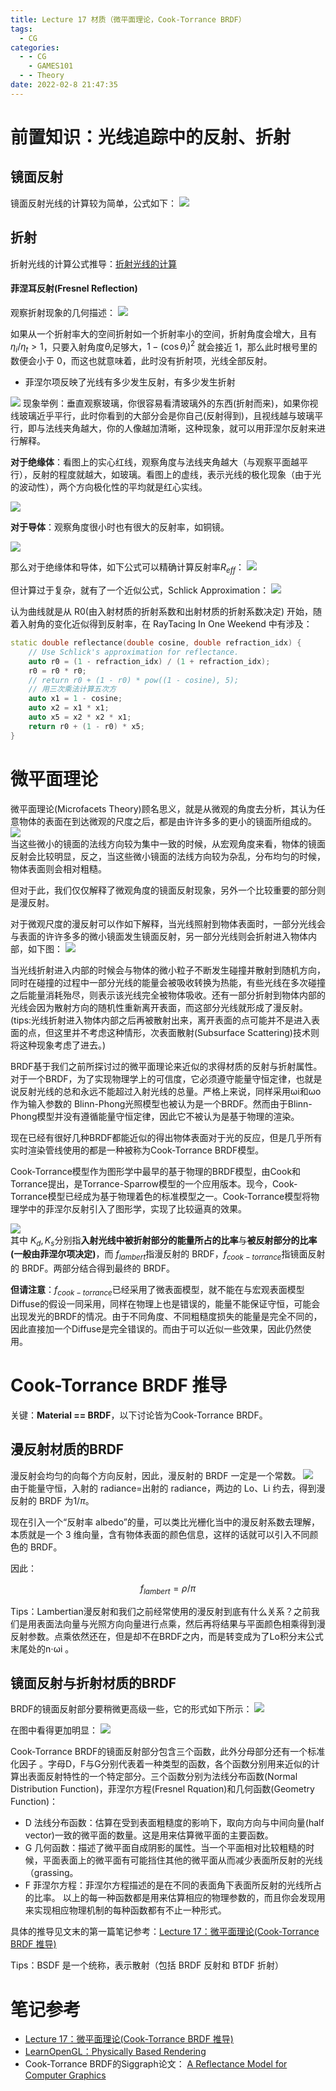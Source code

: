 ```yaml
---
title: Lecture 17 材质（微平面理论，Cook-Torrance BRDF）
tags:
  - CG
categories:
  - - CG
    - GAMES101
  - - Theory
date: 2022-02-8 21:47:35
---
```


# 前置知识：光线追踪中的反射、折射
## 镜面反射

镜面反射光线的计算较为简单，公式如下：
![](Lecture-17-材质/20221022160952.png)

## 折射

折射光线的计算公式推导：[折射光线的计算](https://dreamfields.github.io/2021/08/06/GAMES101%E9%87%8D%E8%A6%81%E5%85%AC%E5%BC%8F%E6%8E%A8%E5%AF%BC%E8%A1%A5%E5%85%85/#%E6%8A%98%E5%B0%84%E5%85%89%E7%BA%BF%E7%9A%84%E8%AE%A1%E7%AE%97)

#### 菲涅耳反射(Fresnel Reflection)

观察折射现象的几何描述：
![](Lecture-17-材质/20221022161858.png)

如果从一个折射率大的空间折射如一个折射率小的空间，折射角度会增大，且有$\eta_i / \eta_t>1$，只要入射角度$\theta_i$足够大，$1-(\cos \theta_i)^2$ 就会接近 1，那么此时根号里的数便会小于 0，而这也就意味着，此时没有折射项，光线全部反射。

- 菲涅尔项反映了光线有多少发生反射，有多少发生折射

![](Lecture-17-材质/3117aae5-18c9-4c31-82e9-3f39d06cbfa2-11709514.jpg)
现象举例：垂直观察玻璃，你很容易看清玻璃外的东西(折射而来)，如果你视线玻璃近乎平行，此时你看到的大部分会是你自己(反射得到)，且视线越与玻璃平行，即与法线夹角越大，你的人像越加清晰，这种现象，就可以用菲涅尔反射来进行解释。

**对于绝缘体**：看图上的实心红线，观察角度与法线夹角越大（与观察平面越平行），反射的程度就越大，如玻璃。看图上的虚线，表示光线的极化现象（由于光的波动性），两个方向极化性的平均就是红心实线。

![](Lecture-17-材质/c243f9f5-911c-473c-83ed-a65dce7fff0a-11709514.jpg)

**对于导体**：观察角度很小时也有很大的反射率，如铜镜。

![](Lecture-17-材质/88bbb316-7d73-4174-880f-9d47601e99d8-11709514.jpg)

那么对于绝缘体和导体，如下公式可以精确计算反射率$R_{eff}$：
![](Lecture-17-材质/20221022163345.png)

但计算过于复杂，就有了一个近似公式，Schlick Approximation：
![](Lecture-17-材质/20221022163532.png)

认为曲线就是从 R0(由入射材质的折射系数和出射材质的折射系数决定) 开始，随着入射角的变化近似得到反射率，在 RayTacing In One Weekend 中有涉及：

```cpp
static double reflectance(double cosine, double refraction_idx) {
    // Use Schlick's approximation for reflectance.
    auto r0 = (1 - refraction_idx) / (1 + refraction_idx);
    r0 = r0 * r0;
    // return r0 + (1 - r0) * pow((1 - cosine), 5);
    // 用三次乘法计算五次方
    auto x1 = 1 - cosine;
    auto x2 = x1 * x1;
    auto x5 = x2 * x2 * x1;
    return r0 + (1 - r0) * x5;
}
```


# 微平面理论

微平面理论(Microfacets Theory)顾名思义，就是从微观的角度去分析，其认为任意物体的表面在到达微观的尺度之后，都是由许许多多的更小的镜面所组成的。
![](Lecture-17-材质/20221022160651.png)  
当这些微小的镜面的法线方向较为集中一致的时候，从宏观角度来看，物体的镜面反射会比较明显，反之，当这些微小镜面的法线方向较为杂乱，分布均匀的时候，物体表面则会相对粗糙。

但对于此，我们仅仅解释了微观角度的镜面反射现象，另外一个比较重要的部分则是漫反射。

对于微观尺度的漫反射可以作如下解释，当光线照射到物体表面时，一部分光线会与表面的许许多多的微小镜面发生镜面反射，另一部分光线则会折射进入物体内部，如下图：
![](Lecture-17-材质/20221022154919.png)

当光线折射进入内部的时候会与物体的微小粒子不断发生碰撞并散射到随机方向，同时在碰撞的过程中一部分光线的能量会被吸收转换为热能，有些光线在多次碰撞之后能量消耗殆尽，则表示该光线完全被物体吸收。还有一部分折射到物体内部的光线会因为散射方向的随机性重新离开表面，而这部分光线就形成了漫反射。 (tips:光线折射进入物体内部之后再被散射出来，离开表面的点可能并不是进入表面的点，但这里并不考虑这种情形，次表面散射(Subsurface Scattering)技术则将这种现象考虑了进去。)

BRDF基于我们之前所探讨过的微平面理论来近似的求得材质的反射与折射属性。对于一个BRDF，为了实现物理学上的可信度，它必须遵守能量守恒定律，也就是说反射光线的总和永远不能超过入射光线的总量。严格上来说，同样采用ωi和ωo作为输入参数的 Blinn-Phong光照模型也被认为是一个BRDF。然而由于Blinn-Phong模型并没有遵循能量守恒定律，因此它不被认为是基于物理的渲染。

现在已经有很好几种BRDF都能近似的得出物体表面对于光的反应，但是几乎所有实时渲染管线使用的都是一种被称为Cook-Torrance BRDF模型。

Cook-Torrance模型作为图形学中最早的基于物理的BRDF模型，由Cook和Torrance提出，是Torrance-Sparrow模型的一个应用版本。现今，Cook-Torrance模型已经成为基于物理着色的标准模型之一。Cook-Torrance模型将物理学中的菲涅尔反射引入了图形学，实现了比较逼真的效果。

![](Lecture-17-材质/20221022155445.png)  
其中 $K_d,K_s$分别指**入射光线中被折射部分的能量所占的比率**与**被反射部分的比率(一般由菲涅尔项决定)**，而 $f_{lambert}$指漫反射的 BRDF，$f_{cook-torrance}$指镜面反射的 BRDF。两部分结合得到最终的 BRDF。

**但请注意**：$f_{cook-torrance}$已经采用了微表面模型，就不能在与宏观表面模型Diffuse的假设一同采用，同样在物理上也是错误的，能量不能保证守恒，可能会出现发光的BRDF的情况。由于不同角度、不同粗糙度损失的能量是完全不同的，因此直接加一个Diffuse是完全错误的。而由于可以近似一些效果，因此仍然使用。

# Cook-Torrance BRDF 推导

关键：**Material == BRDF**，以下讨论皆为Cook-Torrance BRDF。

## 漫反射材质的BRDF

漫反射会均匀的向每个方向反射，因此，漫反射的 BRDF 一定是一个常数。
![](Lecture-17-材质/20221022120922.png)  
由于能量守恒，入射的 radiance=出射的 radiance，两边的 Lo、Li 约去，得到漫反射的 BRDF 为$1/\pi$。

现在引入一个“反射率 albedo”的量，可以类比光栅化当中的漫反射系数去理解，本质就是一个 3 维向量，含有物体表面的颜色信息，这样的话就可以引入不同颜色的 BRDF。

因此：

$$
f_{lambert} = \rho/\pi
$$

Tips：Lambertian漫反射和我们之前经常使用的漫反射到底有什么关系？之前我们是用表面法向量与光照方向向量进行点乘，然后再将结果与平面颜色相乘得到漫反射参数。点乘依然还在，但是却不在BRDF之内，而是转变成为了Lo积分末公式末尾处的n⋅ωi 。
## 镜面反射与折射材质的BRDF

BRDF的镜面反射部分要稍微更高级一些，它的形式如下所示：
![](Lecture-17-材质/20221022165042.png)  

在图中看得更加明显：
![](Lecture-17-材质/20221022165419.png)  

Cook-Torrance BRDF的镜面反射部分包含三个函数，此外分母部分还有一个标准化因子 。字母D，F与G分别代表着一种类型的函数，各个函数分别用来近似的计算出表面反射特性的一个特定部分。三个函数分别为法线分布函数(Normal Distribution Function)，菲涅尔方程(Fresnel Rquation)和几何函数(Geometry Function)：

- D 法线分布函数：估算在受到表面粗糙度的影响下，取向方向与中间向量(half vector)一致的微平面的数量。这是用来估算微平面的主要函数。
- G 几何函数：描述了微平面自成阴影的属性。当一个平面相对比较粗糙的时候，平面表面上的微平面有可能挡住其他的微平面从而减少表面所反射的光线（grassing。
- F 菲涅尔方程：菲涅尔方程描述的是在不同的表面角下表面所反射的光线所占的比率。
以上的每一种函数都是用来估算相应的物理参数的，而且你会发现用来实现相应物理机制的每种函数都有不止一种形式。

具体的推导见文末的第一篇笔记参考：[Lecture 17：微平面理论(Cook-Torrance BRDF 推导)](https://zhuanlan.zhihu.com/p/152226698)


Tips：BSDF 是一个统称，表示散射（包括 BRDF 反射和 BTDF 折射）

# 笔记参考

- [Lecture 17：微平面理论(Cook-Torrance BRDF 推导)](https://zhuanlan.zhihu.com/p/152226698)
- [LearnOpenGL：Physically Based Rendering](https://learnopengl-cn.github.io/07%20PBR/01%20Theory/#_4)
- Cook-Torrance BRDF的Siggraph论文： [A Reflectance Model for Computer Graphics](https://dl.acm.org/doi/pdf/10.1145/965161.806819)
